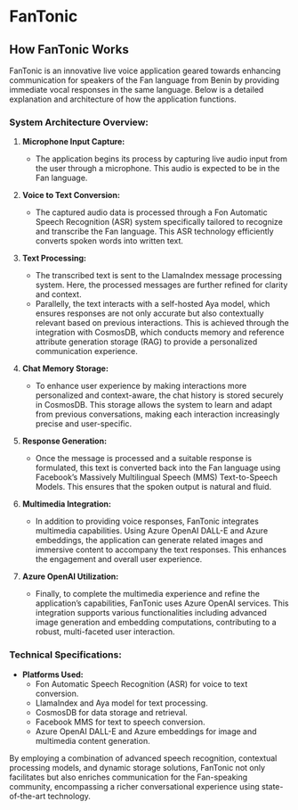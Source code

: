 # FanTonic


## How FanTonic Works

FanTonic is an innovative live voice application geared towards enhancing communication for speakers of the Fan language from Benin by providing immediate vocal responses in the same language. Below is a detailed explanation and architecture of how the application functions.

### System Architecture Overview:

1. **Microphone Input Capture:**
   - The application begins its process by capturing live audio input from the user through a microphone. This audio is expected to be in the Fan language.

2. **Voice to Text Conversion:**
   - The captured audio data is processed through a Fon Automatic Speech Recognition (ASR) system specifically tailored to recognize and transcribe the Fan language. This ASR technology efficiently converts spoken words into written text.

3. **Text Processing:**
   - The transcribed text is sent to the LlamaIndex message processing system. Here, the processed messages are further refined for clarity and context.
   - Parallelly, the text interacts with a self-hosted Aya model, which ensures responses are not only accurate but also contextually relevant based on previous interactions. This is achieved through the integration with CosmosDB, which conducts memory and reference attribute generation storage (RAG) to provide a personalized communication experience.

4. **Chat Memory Storage:**
   - To enhance user experience by making interactions more personalized and context-aware, the chat history is stored securely in CosmosDB. This storage allows the system to learn and adapt from previous conversations, making each interaction increasingly precise and user-specific.

5. **Response Generation:**
   - Once the message is processed and a suitable response is formulated, this text is converted back into the Fan language using Facebook’s Massively Multilingual Speech (MMS) Text-to-Speech Models. This ensures that the spoken output is natural and fluid.

6. **Multimedia Integration:**
   - In addition to providing voice responses, FanTonic integrates multimedia capabilities. Using Azure OpenAI DALL-E and Azure embeddings, the application can generate related images and immersive content to accompany the text responses. This enhances the engagement and overall user experience.

7. **Azure OpenAI Utilization:**
   - Finally, to complete the multimedia experience and refine the application’s capabilities, FanTonic uses Azure OpenAI services. This integration supports various functionalities including advanced image generation and embedding computations, contributing to a robust, multi-faceted user interaction.

### Technical Specifications:
  
- **Platforms Used:**
  - Fon Automatic Speech Recognition (ASR) for voice to text conversion.
  - LlamaIndex and Aya model for text processing.
  - CosmosDB for data storage and retrieval.
  - Facebook MMS for text to speech conversion.
  - Azure OpenAI DALL-E and Azure embeddings for image and multimedia content generation.

By employing a combination of advanced speech recognition, contextual processing models, and dynamic storage solutions, FanTonic not only facilitates but also enriches communication for the Fan-speaking community, encompassing a richer conversational experience using state-of-the-art technology.